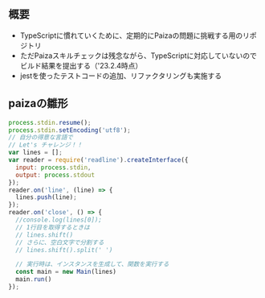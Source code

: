 ## 概要

- TypeScriptに慣れていくために、定期的にPaizaの問題に挑戦する用のリポジトリ
- ただPaizaスキルチェックは残念ながら、TypeScriptに対応していないのでビルド結果を提出する（'23.2.4時点）
- jestを使ったテストコードの追加、リファクタリングも実施する


## paizaの雛形

```js
process.stdin.resume();
process.stdin.setEncoding('utf8');
// 自分の得意な言語で
// Let's チャレンジ！！
var lines = [];
var reader = require('readline').createInterface({
  input: process.stdin,
  output: process.stdout
});
reader.on('line', (line) => {
  lines.push(line);
});
reader.on('close', () => {
  //console.log(lines[0]);
  // 1行目を取得するときは
  // lines.shift()
  // さらに、空白文字で分割する
  // lines.shift().split(' ')

  // 実行時は、インスタンスを生成して、関数を実行する
  const main = new Main(lines)
  main.run()
});
```